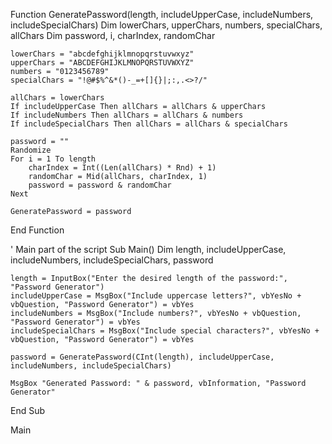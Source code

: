 Function GeneratePassword(length, includeUpperCase, includeNumbers, includeSpecialChars)
    Dim lowerChars, upperChars, numbers, specialChars, allChars
    Dim password, i, charIndex, randomChar

    lowerChars = "abcdefghijklmnopqrstuvwxyz"
    upperChars = "ABCDEFGHIJKLMNOPQRSTUVWXYZ"
    numbers = "0123456789"
    specialChars = "!@#$%^&*()-_=+[]{}|;:,.<>?/"
    
    allChars = lowerChars
    If includeUpperCase Then allChars = allChars & upperChars
    If includeNumbers Then allChars = allChars & numbers
    If includeSpecialChars Then allChars = allChars & specialChars
    
    password = ""
    Randomize
    For i = 1 To length
        charIndex = Int((Len(allChars) * Rnd) + 1)
        randomChar = Mid(allChars, charIndex, 1)
        password = password & randomChar
    Next
    
    GeneratePassword = password
End Function

' Main part of the script
Sub Main()
    Dim length, includeUpperCase, includeNumbers, includeSpecialChars, password
    
    length = InputBox("Enter the desired length of the password:", "Password Generator")
    includeUpperCase = MsgBox("Include uppercase letters?", vbYesNo + vbQuestion, "Password Generator") = vbYes
    includeNumbers = MsgBox("Include numbers?", vbYesNo + vbQuestion, "Password Generator") = vbYes
    includeSpecialChars = MsgBox("Include special characters?", vbYesNo + vbQuestion, "Password Generator") = vbYes
    
    password = GeneratePassword(CInt(length), includeUpperCase, includeNumbers, includeSpecialChars)
    
    MsgBox "Generated Password: " & password, vbInformation, "Password Generator"
End Sub

Main
